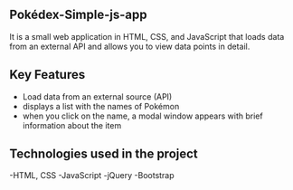 ## Pokédex-Simple-js-app

It is a small web application in HTML, CSS, and JavaScript that loads data from an external API and allows you to view data points in detail.

## Key Features

- Load data from an external source (API)
- displays a list with the names of Pokémon
- when you click on the name, a modal window appears with brief information about the item

## Technologies used in the project

-HTML, CSS
-JavaScript
-jQuery
-Bootstrap
